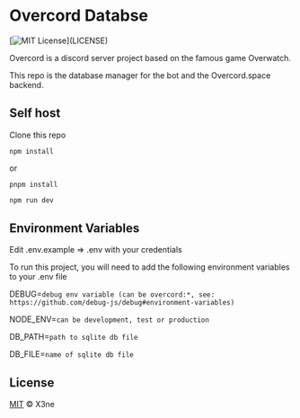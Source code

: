# Overcord Databse

[![MIT License](https://img.shields.io/apm/l/atomic-design-ui.svg?)](LICENSE)

Overcord is a discord server project based on the famous game Overwatch.

This repo is the database manager for the bot and the Overcord.space backend.

## Self host

Clone this repo

```shell
npm install
```
or
```shell
pnpm install
```

```sh
npm run dev
```
## Environment Variables

Edit .env.example => .env with your credentials

To run this project, you will need to add the following environment variables to your .env file

DEBUG=`debug env variable (can be overcord:*, see: https://github.com/debug-js/debug#environment-variables)`

NODE_ENV=`can be development, test or production`

DB_PATH=`path to sqlite db file`

DB_FILE=`name of sqlite db file`

## License

[MIT](LICENSE) © X3ne
